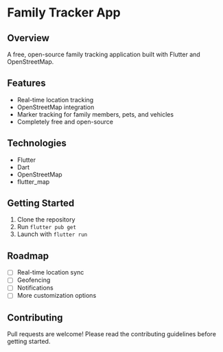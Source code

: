 # Family Tracker App

## Overview
A free, open-source family tracking application built with Flutter and OpenStreetMap.

## Features
- Real-time location tracking
- OpenStreetMap integration
- Marker tracking for family members, pets, and vehicles
- Completely free and open-source

## Technologies
- Flutter
- Dart
- OpenStreetMap
- flutter_map

## Getting Started
1. Clone the repository
2. Run `flutter pub get`
3. Launch with `flutter run`

## Roadmap
- [ ] Real-time location sync
- [ ] Geofencing
- [ ] Notifications
- [ ] More customization options

## Contributing
Pull requests are welcome! Please read the contributing guidelines before getting started.
